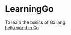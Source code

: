 # LearningGo
To learn the basics of Go lang.   
[hello world in Go](https://vasanth9.hashnode.dev/hello-world-in-go)
